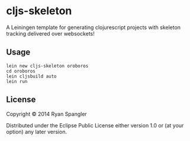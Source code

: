 # cljs-skeleton

A Leiningen template for generating clojurescript projects with skeleton tracking delivered over websockets!

## Usage

    lein new cljs-skeleton oroboros
    cd oroboros
    lein cljsbuild auto
    lein run

## License

Copyright © 2014 Ryan Spangler

Distributed under the Eclipse Public License either version 1.0 or (at
your option) any later version.
